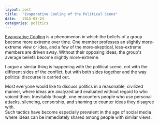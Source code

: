 ```yaml
---
layout: post
title:  "Evaporative Cooling of the Political Scene"
date:   2015-08-24
categories: politics
---
```


[Evaporative Cooling](http://lesswrong.com/lw/lr/evaporative_cooling_of_group_beliefs/) 
is a phenomenon in which the beliefs of a group become more extreme over 
time.  One member professes an slightly more-extreme view or idea, and a few
of the more-skeptical, less-extreme members are driven away.  Without their
opposing ideas, the group's average beliefs become slightly more-extreme.  

I argue a similar thing is happening with the political scene, not with
the different sides of the conflict, but with both sides together and the 
way political discourse is carried out.  

Most everyone would like to discuss politics in a reasonable, civilized 
manner, where ideas are analyzed and evaluated without regard to who voiced 
them.  Inevitably though, one encounters people who use personal attacks, 
silencing, censorship, and shaming to counter ideas they disagree with.  
Such tactics have become especially prevalent in the age of social media 
where ideas can be immediately shared among people with similar views.  
